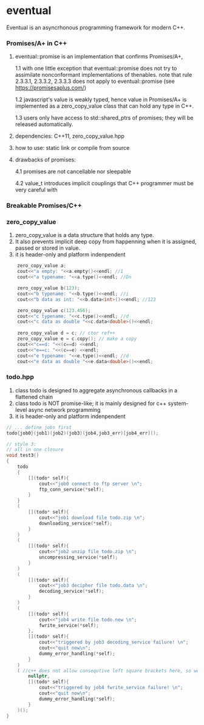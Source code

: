 # eventual

Eventual is an asyncrhonous programming framework for modern C++.

### Promises/A+ in C++

1. eventual::promise is an implementation that confirms Promises/A+, 
    
    1.1 with one little exception that eventual::promise does not try to assimilate nonconformant implementations of thenables. note that rule 2.3.3.1, 2.3.3.2, 2.3.3.3 does not apply to eventual::promise (see https://promisesaplus.com/)

    1.2 javascript's value is weakly typed, hence value in Promises/A+ is implemented as a zero_copy_value class that can hold any type in C++.

    1.3 users only have access to std::shared_ptrs of promises; they will be released automatically.

2. dependencies: C++11, zero_copy_value.hpp

3. how to use: static link or compile from source

4. drawbacks of promises: 
    
    4.1 promises are not cancellable nor sleepable

    4.2 value_t introduces implicit couplings that C++ programmer must be very careful with


### Breakable Promises/C++



### zero_copy_value

1. zero_copy_value is a data structure that holds any type. 
2. It also prevents implicit deep copy from happenning when it is assigned, passed or stored in value.
3. it is header-only and platform indenpendent

```cpp
    zero_copy_value a;
    cout<<"a empty: "<<a.empty()<<endl; //1
    cout<<"a typename: "<<a.type()<<endl; //Dn

    zero_copy_value b(123);
    cout<<"b typename: "<<b.type()<<endl; //i
    cout<<"b data as int: "<<b.data<int>()<<endl; //123

    zero_copy_value c(123.456);
    cout<<"c typename: "<<c.type()<<endl; //d
    cout<<"c data as double "<<c.data<double>()<<endl;
    
    zero_copy_value d = c; // ctor ref++ 
    zero_copy_value e = c.copy(); // make a copy
    cout<<"c==d: "<<(c==d) <<endl;
    cout<<"e==c: "<<(c==e) <<endl;
    cout<<"e typename: "<<e.type()<<endl; //d
    cout<<"e data as double "<<e.data<double>()<<endl;
```


### todo.hpp 

1. class todo is designed to aggregate asynchronous callbacks in a flattened chain 
2. class todo is NOT promise-like; it is mainly designed for c++ system-level async network programming 
3. it is header-only and platform indenpendent

```cpp
// ... define jobs first
todo{job0}(job1)(job2)(job3)(job4,job3_err)[job4_err]();
```

```cpp
// style 3:
// all in one closure
void test3()
{
    todo
    {
        [](todo* self){ 
            cout<<"job0 connect to ftp server \n";
            ftp_conn_service(*self);
        }
    }
    (
        [](todo* self){
            cout<<"job1 download file todo.zip \n";
            downloading_service(*self);
        }
    )
    (
        [](todo* self){
            cout<<"job2 unzip file todo.zip \n";
            uncompressing_service(*self);
        }
    )
    (
        [](todo* self){
            cout<<"job3 decipher file todo.data \n";
            decoding_service(*self);
        }
    )
    (
        [](todo* self){
            cout<<"job4 write file todo.new \n";
            fwrite_service(*self);
        },
        [](todo* self){
            cout<<"triggered by job3 decoding_service failure! \n";
            cout<<"quit now\n";
            dummy_error_handling(*self);
        }
    )
    ( //c++ does not allow consequtive left square brackets here, so we have to use () with first arg set to nullptr
        nullptr, 
        [](todo* self){
            cout<<"triggered by job4 fwrite_service failure! \n";
            cout<<"quit now\n";
            dummy_error_handling(*self);
        }
    )();
}

```
